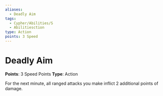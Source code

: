 ```yaml
---
aliases:
  - Deadly Aim
tags:
  - Cypher/Abilities/S
  - Abilitiesction
type: Action
points: 3 Speed
---
```


# Deadly Aim

**Points**: 3 Speed Points
**Type**: Action

For the next minute, all ranged attacks you make inflict 2 additional points of damage.
